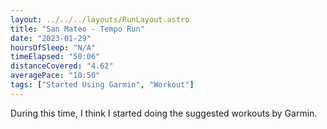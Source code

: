 ```yaml
---
layout: ../../../layouts/RunLayout.astro
title: "San Mateo - Tempo Run"
date: "2023-01-29"
hoursOfSleep: "N/A"
timeElapsed: "50:06"
distanceCovered: "4.62"
averagePace: "10:50"
tags: ["Started Using Garmin", "Workout"]
---
```


During this time, I think I started doing the suggested workouts by Garmin.
